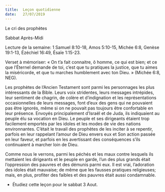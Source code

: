 ```yaml
---
title:  Leçon quotidienne
date:   27/07/2019
---
```


Le cri des prophètes

Sabbat Après-Midi

Lecture de la semaine: 1 Samuel 8:10-18, Amos 5:10-15, Michée 6:8, Genèse 19:1-13, Ézéchiel 16:49, Ésaïe 1:15-23.

Verset à mémoriser: « On t’a fait connaitre, ô homme, ce qui est bien; et ce que l’Éternel demande de toi, c’est que tu pratiques la justice, que tu aimes la miséricorde, et que tu marches humblement avec ton Dieu. » (Michée 6:8, NEG).

Les prophètes de l’Ancien Testament sont parmi les personnages les plus intéressants de la Bible. Leurs voix stridentes, leurs messages intrépides, leur sentiment de chagrin, de colère et d’indignation et les représentations occasionnelles de leurs messages, font d’eux des gens qui ne pouvaient pas être ignorés, même si on ne pouvait pas toujours être confortable en leur présence. Envoyés principalement d’Israël et de Juda, ils indiquaient au peuple élu sa vocation en Dieu. Le peuple et ses dirigeants étaient trop facilement emportés par les idoles et les modes de vie des nations environnantes. C’était le travail des prophètes de les inciter à se repentir, parfois en leur rappelant l’amour de Dieu envers eux et Son action passée en leur faveur, et parfois en les avertissant des conséquences s’ils continuaient à marcher loin de Dieu.

Comme nous le verrons, parmi les péchés et les maux contre lesquels ils mettaient les dirigeants et le peuple en garde, l’un des plus grands était l’oppression des pauvres et des démunis parmi eux. Il est vrai, l’adoration des idoles était mauvaise; de même que les fausses pratiques religieuses; mais, en plus, profiter des faibles et des pauvres était aussi condamnable.

* Étudiez cette leçon pour le sabbat 3 Aout.